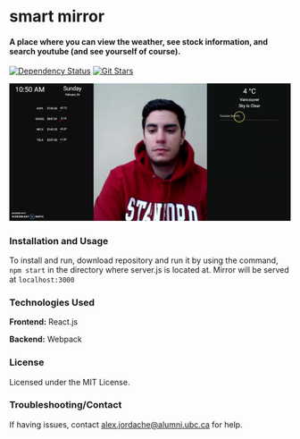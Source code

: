 # smart mirror

#### A place where you can view the weather, see stock information, and search youtube (and see yourself of course).

[![Dependency Status](https://img.shields.io/david/therealAJ/smart-mirror.svg)](https://david-dm.org/therealAJ/smart-mirror)
[![Git Stars](https://img.shields.io/github/stars/therealAJ/smart-mirror.svg)](https://github.com/therealAJ/smart-mirror)

![alt tag](https://raw.githubusercontent.com/therealAJ/smart-mirror/master/demo.gif)

### Installation and Usage

To install and run, download repository and run it by using the command, ```npm start``` in the directory where server.js is located at. 
Mirror will be served at ``` localhost:3000 ```

### Technologies Used
**Frontend:** React.js

**Backend:** Webpack

### License
Licensed under the MIT License.

### Troubleshooting/Contact
If having issues, contact alex.jordache@alumni.ubc.ca for help.
